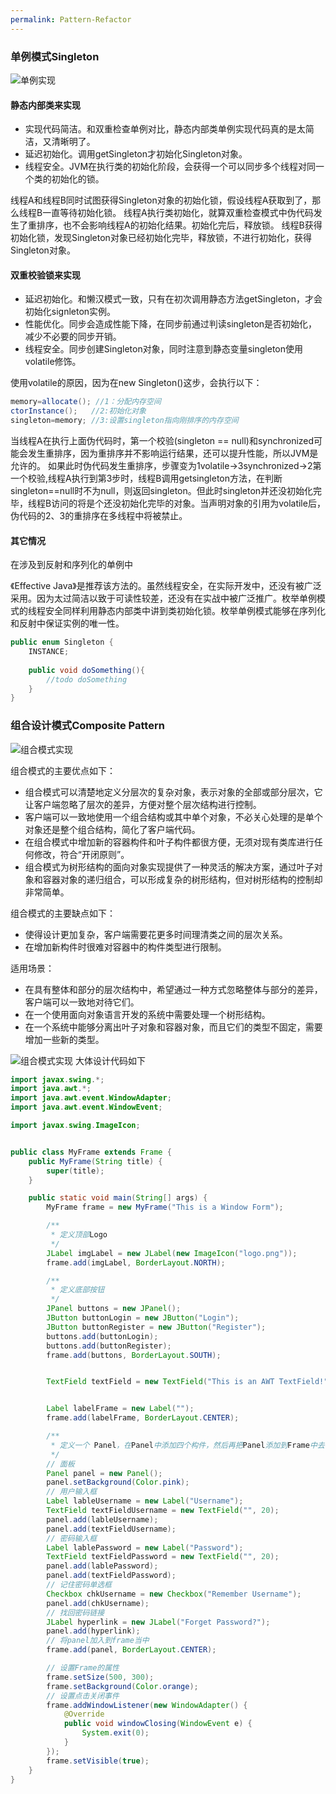 ```yaml
---
permalink: Pattern-Refactor
---
```


### 单例模式Singleton
![单例实现](/assets/img/blogs/2020-06-20/singleton.jpg)
#### 静态内部类来实现
* 实现代码简洁。和双重检查单例对比，静态内部类单例实现代码真的是太简洁，又清晰明了。
* 延迟初始化。调用getSingleton才初始化Singleton对象。
* 线程安全。JVM在执行类的初始化阶段，会获得一个可以同步多个线程对同一个类的初始化的锁。

线程A和线程B同时试图获得Singleton对象的初始化锁，假设线程A获取到了，那么线程B一直等待初始化锁。
线程A执行类初始化，就算双重检查模式中伪代码发生了重排序，也不会影响线程A的初始化结果。初始化完后，释放锁。
线程B获得初始化锁，发现Singleton对象已经初始化完毕，释放锁，不进行初始化，获得Singleton对象。

#### 双重校验锁来实现
* 延迟初始化。和懒汉模式一致，只有在初次调用静态方法getSingleton，才会初始化signleton实例。
* 性能优化。同步会造成性能下降，在同步前通过判读singleton是否初始化，减少不必要的同步开销。
* 线程安全。同步创建Singleton对象，同时注意到静态变量singleton使用volatile修饰。

使用volatile的原因，因为在new Singleton()这步，会执行以下：
```java
memory=allocate(); //1：分配内存空间
ctorInstance();   //2:初始化对象
singleton=memory; //3:设置singleton指向刚排序的内存空间
```
当线程A在执行上面伪代码时，第一个校验(singleton == null)和synchronized可能会发生重排序，因为重排序并不影响运行结果，还可以提升性能，所以JVM是允许的。
如果此时伪代码发生重排序，步骤变为1volatile->3synchronized->2第一个校验,线程A执行到第3步时，线程B调用getsingleton方法，在判断singleton==null时不为null，则返回singleton。但此时singleton并还没初始化完毕，线程B访问的将是个还没初始化完毕的对象。当声明对象的引用为volatile后，伪代码的2、3的重排序在多线程中将被禁止。


#### 其它情况
在涉及到反射和序列化的单例中

《Effective Java》是推荐该方法的。虽然线程安全，在实际开发中，还没有被广泛采用。因为太过简洁以致于可读性较差，还没有在实战中被广泛推广。枚举单例模式的线程安全同样利用静态内部类中讲到类初始化锁。枚举单例模式能够在序列化和反射中保证实例的唯一性。

```java
public enum Singleton {
    INSTANCE;
    
    public void doSomething(){
        //todo doSomething
    }
}

```

### 组合设计模式Composite Pattern
![组合模式实现](/assets/img/blogs/2020-06-20/compositePattern.png)

组合模式的主要优点如下：

* 组合模式可以清楚地定义分层次的复杂对象，表示对象的全部或部分层次，它让客户端忽略了层次的差异，方便对整个层次结构进行控制。
* 客户端可以一致地使用一个组合结构或其中单个对象，不必关心处理的是单个对象还是整个组合结构，简化了客户端代码。
* 在组合模式中增加新的容器构件和叶子构件都很方便，无须对现有类库进行任何修改，符合“开闭原则”。
* 组合模式为树形结构的面向对象实现提供了一种灵活的解决方案，通过叶子对象和容器对象的递归组合，可以形成复杂的树形结构，但对树形结构的控制却非常简单。

组合模式的主要缺点如下：

* 使得设计更加复杂，客户端需要花更多时间理清类之间的层次关系。
* 在增加新构件时很难对容器中的构件类型进行限制。

适用场景：
* 在具有整体和部分的层次结构中，希望通过一种方式忽略整体与部分的差异，客户端可以一致地对待它们。
* 在一个使用面向对象语言开发的系统中需要处理一个树形结构。
* 在一个系统中能够分离出叶子对象和容器对象，而且它们的类型不固定，需要增加一些新的类型。

![组合模式实现](/assets/img/blogs/2020-06-20/compositePatternAWT.png)
大体设计代码如下
```java
import javax.swing.*;
import java.awt.*;
import java.awt.event.WindowAdapter;
import java.awt.event.WindowEvent;

import javax.swing.ImageIcon;


public class MyFrame extends Frame {
    public MyFrame(String title) {
        super(title);
    }

    public static void main(String[] args) {
        MyFrame frame = new MyFrame("This is a Window Form");

        /**
         * 定义顶部Logo
         */
        JLabel imgLabel = new JLabel(new ImageIcon("logo.png"));
        frame.add(imgLabel, BorderLayout.NORTH);

        /**
         * 定义底部按钮
         */
        JPanel buttons = new JPanel();
        JButton buttonLogin = new JButton("Login");
        JButton buttonRegister = new JButton("Register");
        buttons.add(buttonLogin);
        buttons.add(buttonRegister);
        frame.add(buttons, BorderLayout.SOUTH);


        TextField textField = new TextField("This is an AWT TextField!");


        Label labelFrame = new Label("");
        frame.add(labelFrame, BorderLayout.CENTER);

        /**
         * 定义一个 Panel，在Panel中添加四个构件，然后再把Panel添加到Frame中去
         */
        // 面板
        Panel panel = new Panel();
        panel.setBackground(Color.pink);
        // 用户输入框
        Label lableUsername = new Label("Username");
        TextField textFieldUsername = new TextField("", 20);
        panel.add(lableUsername);
        panel.add(textFieldUsername);
        // 密码输入框
        Label lablePassword = new Label("Password");
        TextField textFieldPassword = new TextField("", 20);
        panel.add(lablePassword);
        panel.add(textFieldPassword);
        // 记住密码单选框
        Checkbox chkUsername = new Checkbox("Remember Username");
        panel.add(chkUsername);
        // 找回密码链接
        JLabel hyperlink = new JLabel("Forget Password?");
        panel.add(hyperlink);
        // 将panel加入到frame当中
        frame.add(panel, BorderLayout.CENTER);

        // 设置Frame的属性
        frame.setSize(500, 300);
        frame.setBackground(Color.orange);
        // 设置点击关闭事件
        frame.addWindowListener(new WindowAdapter() {
            @Override
            public void windowClosing(WindowEvent e) {
                System.exit(0);
            }
        });
        frame.setVisible(true);
    }
}
```